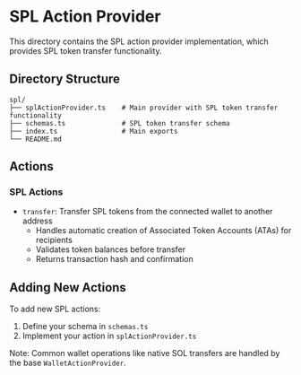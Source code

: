 # SPL Action Provider

This directory contains the SPL action provider implementation, which provides SPL token transfer functionality.

## Directory Structure

```
spl/
├── splActionProvider.ts    # Main provider with SPL token transfer functionality
├── schemas.ts              # SPL token transfer schema
├── index.ts                # Main exports
└── README.md
```

## Actions

### SPL Actions
- `transfer`: Transfer SPL tokens from the connected wallet to another address
  - Handles automatic creation of Associated Token Accounts (ATAs) for recipients
  - Validates token balances before transfer
  - Returns transaction hash and confirmation

## Adding New Actions

To add new SPL actions:

1. Define your schema in `schemas.ts`
2. Implement your action in `splActionProvider.ts`

Note: Common wallet operations like native SOL transfers are handled by the base `WalletActionProvider`.
